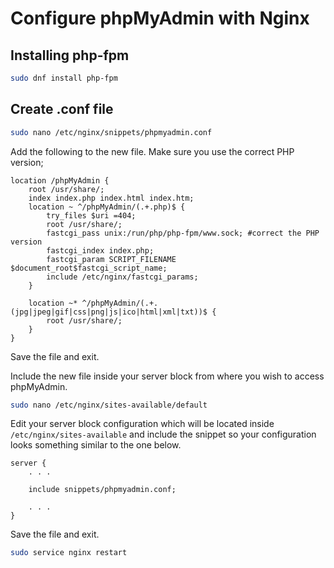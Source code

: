 # Configure phpMyAdmin with Nginx

## Installing php-fpm

```bash
sudo dnf install php-fpm
```

## Create .conf file

```bash
sudo nano /etc/nginx/snippets/phpmyadmin.conf
```

Add the following to the new file. Make sure you use the correct PHP version;

```nginx
location /phpMyAdmin {
    root /usr/share/;
    index index.php index.html index.htm;
    location ~ ^/phpMyAdmin/(.+.php)$ {
        try_files $uri =404;
        root /usr/share/;
        fastcgi_pass unix:/run/php/php-fpm/www.sock; #correct the PHP version
        fastcgi_index index.php;
        fastcgi_param SCRIPT_FILENAME $document_root$fastcgi_script_name;
        include /etc/nginx/fastcgi_params;
    }

    location ~* ^/phpMyAdmin/(.+.(jpg|jpeg|gif|css|png|js|ico|html|xml|txt))$ {
        root /usr/share/;
    }
}
```

Save the file and exit.

Include the new file inside your server block from where you wish to access phpMyAdmin.

```bash
sudo nano /etc/nginx/sites-available/default
```

Edit your server block configuration which will be located inside `/etc/nginx/sites-available` and include the snippet so your configuration looks something similar to the one below.

```nginx
server {
    . . .

    include snippets/phpmyadmin.conf;

    . . .
}
```

Save the file and exit.

```bash
sudo service nginx restart
```
